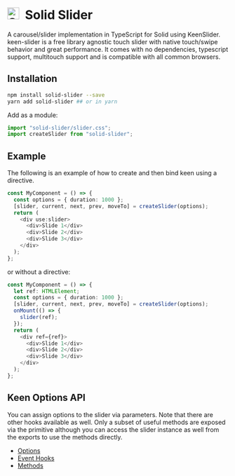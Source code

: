 # <img width="27px" src="https://github.com/solidjs/solid-site/raw/master/src/assets/logo.png" alt="Solid logo"> &nbsp;Solid Slider

A carousel/slider implementation in TypeScript for Solid using KeenSlider. keen-slider is a free library agnostic touch slider with native touch/swipe behavior and great performance. It comes with no dependencies, typescript support, multitouch support and is compatible with all common browsers.

## Installation

```bash
npm install solid-slider --save
yarn add solid-slider ## or in yarn
```

Add as a module:

```ts
import "solid-slider/slider.css";
import createSlider from "solid-slider";
```

## Example

The following is an example of how to create and then bind keen using a directive.

```ts
const MyComponent = () => {
  const options = { duration: 1000 };
  [slider, current, next, prev, moveTo] = createSlider(options);
  return (
    <div use:slider>
      <div>Slide 1</div>
      <div>Slide 2</div>
      <div>Slide 3</div>
    </div>
  );
};
```

or without a directive:

```ts
const MyComponent = () => {
  let ref: HTMLElement;
  const options = { duration: 1000 };
  [slider, current, next, prev, moveTo] = createSlider(options);
  onMount(() => {
    slider(ref);
  });
  return (
    <div ref={ref}>
      <div>Slide 1</div>
      <div>Slide 2</div>
      <div>Slide 3</div>
    </div>
  );
};
```

## Keen Options API

You can assign options to the slider via parameters. Note that there are other hooks available as well. Only a subset of useful methods are exposed via the primitive although you can access the slider instance as well from the exports to use the methods directly.

- [Options](https://keen-slider.io/api/#options)
- [Event Hooks](https://keen-slider.io/api/#event-hooks)
- [Methods](https://keen-slider.io/api/#methods)
